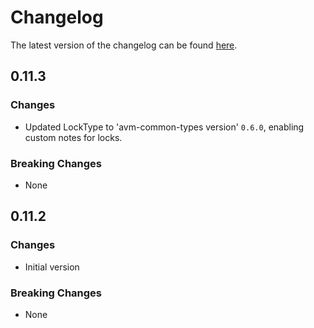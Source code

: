 # Changelog

The latest version of the changelog can be found [here](https://github.com/Azure/bicep-registry-modules/blob/main/avm/res/app/managed-environment/CHANGELOG.md).

## 0.11.3

### Changes

- Updated LockType to 'avm-common-types version' `0.6.0`, enabling custom notes for locks.

### Breaking Changes

- None

## 0.11.2

### Changes

- Initial version

### Breaking Changes

- None
